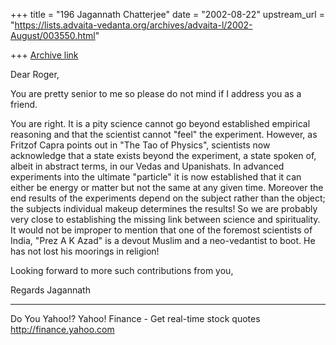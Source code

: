 +++
title = "196 Jagannath Chatterjee"
date = "2002-08-22"
upstream_url = "https://lists.advaita-vedanta.org/archives/advaita-l/2002-August/003550.html"

+++
[Archive link](https://lists.advaita-vedanta.org/archives/advaita-l/2002-August/003550.html)

Dear Roger,

You are pretty senior to me so please do not mind if I
address you as a friend.

You are right. It is a pity science cannot go beyond
established empirical reasoning and that the scientist
cannot "feel" the experiment. However, as Fritzof
Capra points out in "The Tao of Physics", scientists
now acknowledge that a state exists beyond the
experiment, a state spoken of, albeit in abstract
terms, in our Vedas and Upanishats. In advanced
experiments into the ultimate "particle" it is now
established that it can either be energy or matter but
not the same at any given time. Moreover the end
results of the experiments depend on the subject
rather than the object; the subjects individual makeup
determines the results! So we are probably very close
to establishing the missing link between science and
spirituality. It would not be improper to mention that
one of the foremost scientists of India, "Prez A K
Azad" is a devout Muslim and a neo-vedantist to boot.
He has not lost his moorings in religion!

Looking forward to more such contributions from you,

Regards
Jagannath


__________________________________________________
Do You Yahoo!?
Yahoo! Finance - Get real-time stock quotes
http://finance.yahoo.com

